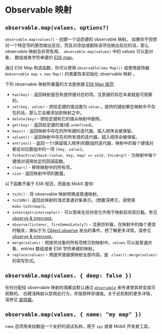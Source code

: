 # Observable 映射

## `observable.map(values, options?)`

`observable.map(values?)` - 创建一个动态键的 observable 映射。
如果你不但想对一个特定项的更改做出反应，而且对添加或删除该项也做出反应的话，那么 observable 映射会非常有用。
`observable.map(values)` 中的 values 可以是对象、 数组或者字符串键的 [ES6 map](https://developer.mozilla.org/en-US/docs/Web/JavaScript/Reference/Global_Objects/Map)。

通过 ES6 Map 构造函数，你可以使用 `observable(new Map())` 或使用装饰器 `@observable map = new Map()` 的类属性来初始化 observable 映射 。

下列 observable 映射所暴露的方法是依据 [ES6 Map 规范](https://developer.mozilla.org/en-US/docs/Web/JavaScript/Reference/Global_Objects/Map):

* `has(key)` - 返回映射是否有提供键对应的项。注意键的存在本身就是可观察的。
* `set(key, value)` - 把给定键的值设置为 `value` 。提供的键如果在映射中不存在的话，那么它会被添加到映射之中。
* `delete(key)` - 把给定键和它的值从映射中删除。
* `get(key)` - 返回给定键的值(或 `undefined`)。
* `keys()` - 返回映射中存在的所有键的迭代器。插入顺序会被保留。
* `values()` - 返回映射中存在的所有值的迭代器。插入顺序会被保留。
* `entries()` - 返回一个(保留插入顺序)的数组的迭代器，映射中的每个键值对都会对应数组中的一项 `[key, value]`。
* `forEach(callback:(value, key, map) => void, thisArg?)` - 为映射中每个键值对调用给定的回调函数。
* `clear()` - 移除映射中的所有项。
* `size` - 返回映射中项的数量。

以下函数不属于 ES6 规范，而是由 MobX 提供:

* `toJS()` - 将 observable 映射转换成普通映射。
* `toJSON()`. 返回此映射的浅式普通对象表示。(想要深拷贝，请使用 `mobx.toJS(map)`)。
* `intercept(interceptor)` - 可以用来在任何变化作用于映射前将其拦截。参见 [observe & intercept](observe.md)。
* `observe(listener, fireImmediately?)` - 注册侦听器，在映射中的每个更改时触发，类似于为 [Object.observe](https://developer.mozilla.org/en-US/docs/Web/JavaScript/Reference/Global_Objects/Object/observe) 发出的事件。想了解更多详情，请参见 [observe & intercept](observe.md)。
* `merge(values)` - 把提供对象的所有项拷贝到映射中。`values` 可以是普通对象、entries 数组或者 ES6 字符串键的映射。
* `replace(values)` - 用提供值替换映射全部内容。是 `.clear().merge(values)` 的简写形式。

## `observable.map(values, { deep: false })`

任何分配给 observable 映射的值都会默认通过 [`observable`](observable.md) 来传递使其转变成可观察的。
创建浅映射以禁用此行为，并按原样存储值。关于此机制的更多详情，请参见 [装饰器](modifiers.md)。

## `observable.map(values, { name: "my map" })`

`name` 选项用来给数组一个友好的调试名称，用于 `spy` 或者 MobX 开发者工具。
